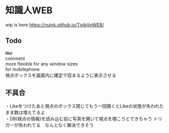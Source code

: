# 知識人WEB

wip is here https://nuink.github.io/TisikijinWEB/

## Todo
<s>like</s><br>
comment<br>
more flexible for any window sizes<br>
for mobilephone<br>
視点ボックスを画面内に確定で収まるように表示させる<br>


## 不具合
・Likeをつけたあと視点のボックス閉じてもう一回開くとLikeの状態が失われたまま数は増えてるよ<br>
・DB(視点の情報)を読み込む前に写真を開いて視点を覗こうとできちゃう トリガーが失われてる　なんとなく解決できそう
